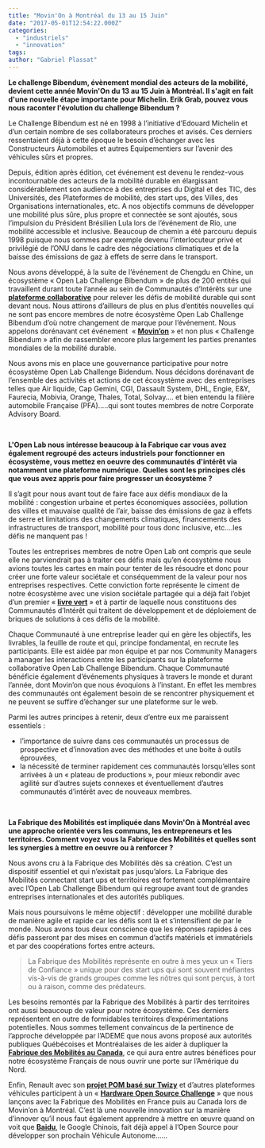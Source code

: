```yaml
---
title: "Movin'On à Montréal du 13 au 15 Juin"
date: "2017-05-01T12:54:22.000Z"
categories: 
  - "industriels"
  - "innovation"
tags: 
author: "Gabriel Plassat"
---
```


**Le challenge Bibendum, évènement mondial des acteurs de la mobilité, devient cette année Movin'On du 13 au 15 Juin à Montréal. Il s'agit en fait d'une nouvelle étape importante pour Michelin. Erik Grab, pouvez vous nous raconter l'évolution du challenge Bibendum ?**

Le Challenge Bibendum est né en 1998 à l’initiative d’Edouard Michelin et d’un certain nombre de ses collaborateurs proches et avisés. Ces derniers ressentaient déjà à cette époque le besoin d’échanger avec les Constructeurs Automobiles et autres Equipementiers sur l’avenir des véhicules sûrs et propres.

Depuis, édition après édition, cet événement est devenu le rendez-vous incontournable des acteurs de la mobilité durable en élargissant considérablement son audience à des entreprises du Digital et des TIC, des Universités, des Plateformes de mobilité, des start ups, des Villes, des Organisations internationales, etc. A nos objectifs communs de développer une mobilité plus sûre, plus propre et connectée se sont ajoutés, sous l’impulsion du Président Brésilien Lula lors de l’événement de Rio, une mobilité accessible et inclusive. Beaucoup de chemin a été parcouru depuis 1998 puisque nous sommes par exemple devenu l’interlocuteur privé et privilégié de l’ONU dans le cadre des négociations climatiques et de la baisse des émissions de gaz à effets de serre dans le transport.

Nous avons développé, à la suite de l’événement de Chengdu en Chine, un écosystème « Open Lab Challenge Bibendum » de plus de 200 entités qui travaillent durant toute l’année au sein de Communautés d’Intérêts sur une **[plateforme collaborative](https://community.michelinchallengebibendum.com/)** pour relever les défis de mobilité durable qui sont devant nous. Nous attirons d’ailleurs de plus en plus d’entités nouvelles qui ne sont pas encore membres de notre écosystème Open Lab Challenge Bibendum d’où notre changement de marque pour l’événement. Nous appelons dorénavant cet événement  « **[Movin’on](https://movinon.michelin.com/)** » et non plus « Challenge Bibendum » afin de rassembler encore plus largement les parties prenantes mondiales de la mobilité durable.

Nous avons mis en place une gouvernance participative pour notre écosystème Open Lab Challenge Bidendum. Nous décidons dorénavant de l’ensemble des activités et actions de cet écosystème avec des entreprises telles que Air liquide, Cap Gemini, CGI, Dassault System, DHL, Engie, E&Y, Faurecia, Mobivia, Orange, Thales, Total, Solvay…. et bien entendu la filière automobile Française (PFA)…..qui sont toutes membres de notre Corporate Advisory Board.

 

**L'Open Lab nous intéresse beaucoup à la Fabrique car vous avez également regroupé des acteurs industriels pour fonctionner en écosystème, vous mettez en oeuvre des communautés d'intérêt via notamment une plateforme numérique. Quelles sont les principes clés que vous avez appris pour faire progresser un écosystème ?**

Il s’agit pour nous avant tout de faire face aux défis mondiaux de la mobilité : congestion urbaine et pertes économiques associées, pollution des villes et mauvaise qualité de l’air, baisse des émissions de gaz à effets de serre et limitations des changements climatiques, financements des infrastructures de transport, mobilité pour tous donc inclusive, etc….les défis ne manquent pas !

Toutes les entreprises membres de notre Open Lab ont compris que seule elle ne parviendrait pas à traiter ces défis mais qu’en écosystème nous avions toutes les cartes en main pour tenter de les résoudre et donc pour créer une forte valeur sociétale et conséquemment de la valeur pour nos entreprises respectives. Cette conviction forte représente le ciment de notre écosystème avec une vision sociétale partagée qui a déjà fait l’objet d’un premier « **[livre vert](http://www.michelin.com/fre/presse/Presse-et-actualites/actualite-michelin/Mobilite-durable/Michelin-Challenge-Bibendum-publication-d-un-Livre-Vert-sur-la-mobilite-durable)** » et à partir de laquelle nous constituons des Communautés d’Intérêt qui traitent de développement et de déploiement de briques de solutions à ces défis de la mobilité.

Chaque Communauté à une entreprise leader qui en gère les objectifs, les livrables, la feuille de route et qui, principe fondamental, en recrute les participants. Elle est aidée par mon équipe et par nos Community Managers à manager les interactions entre les participants sur la plateforme collaborative Open Lab Challenge Bibendum. Chaque Communauté bénéficie également d’événements physiques à travers le monde et durant l’année, dont Movin’on que nous évoquions à l’instant. En effet les membres des communautés ont également besoin de se rencontrer physiquement et ne peuvent se suffire d’échanger sur une plateforme sur le web.

Parmi les autres principes à retenir, deux d’entre eux me paraissent essentiels :

- l’importance de suivre dans ces communautés un processus de prospective et d’innovation avec des méthodes et une boite à outils éprouvées,
- la nécessité de terminer rapidement ces communautés lorsqu’elles sont arrivées à un « plateau de productions », pour mieux rebondir avec agilité sur d’autres sujets connexes et éventuellement d’autres communautés d’intérêt avec de nouveaux membres.

 

**La Fabrique des Mobilités est impliquée dans Movin'On à Montréal avec une approche orientée vers les communs, les entrepreneurs et les territoires. Comment voyez vous la Fabrique des Mobilités et quelles sont les synergies à mettre en oeuvre ou à renforcer ?**

Nous avons cru à la Fabrique des Mobilités dès sa création. C’est un dispositif essentiel et qui n’existait pas jusqu’alors. La Fabrique des Mobilités connectant start ups et territoires est fortement complémentaire avec l’Open Lab Challenge Bibendum qui regroupe avant tout de grandes entreprises internationales et des autorités publiques.

Mais nous poursuivons le même objectif : développer une mobilité durable de manière agile et rapide car les défis sont là et s’intensifient de par le monde. Nous avons tous deux conscience que les réponses rapides à ces défis passeront par des mises en commun d’actifs matériels et immatériels et par des coopérations fortes entre acteurs.

> La Fabrique des Mobilités représente en outre à mes yeux un « Tiers de Confiance » unique pour des start ups qui sont souvent méfiantes vis-à-vis de grands groupes comme les nôtres qui sont perçus, à tort ou à raison, comme des prédateurs.

Les besoins remontés par la Fabrique des Mobilités à partir des territoires ont aussi beaucoup de valeur pour notre écosystème. Ces derniers représentent en outre de formidables territoires d’expérimentations potentielles. Nous sommes tellement convaincus de la pertinence de l’approche développée par l’ADEME que nous avons proposé aux autorités publiques Québécoises et Montréalaises de les aider à dupliquer la **[Fabrique des Mobilités au Canada](http://wiki.lafabriquedesmobilites.fr/wiki/FabMob_Qu%C3%A9bec)**, ce qui aura entre autres bénéfices pour notre écosystème Français de nous ouvrir une porte sur l’Amérique du Nord.

Enfin, Renault avec son **[projet POM basé sur Twizy](http://wiki.lafabriquedesmobilites.fr/wiki/Twizy_Open_Source_POM)** et d’autres plateformes véhicules participent à un « **[Hardware Open Source Challenge](http://wiki.lafabriquedesmobilites.fr/wiki/FabMob_Open_Challenge)** » que nous lançons avec la Fabrique des Mobilités en France puis au Canada lors de Movin’on à Montréal. C’est là une nouvelle innovation sur la manière d’innover qu’il nous faut également apprendre à mettre en œuvre quand on voit que **[Baidu](http://transportsdufutur.ademe.fr/2017/04/lindustrie-automobile-europeenne.html)**, le Google Chinois, fait déjà appel à l’Open Source pour développer son prochain Véhicule Autonome……
